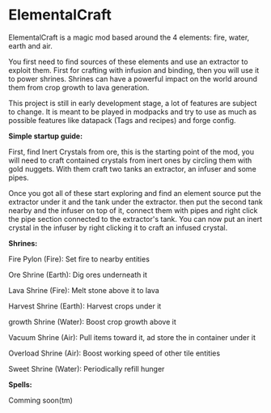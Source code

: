 # ElementalCraft

<p>ElementalCraft is a magic mod based around the 4 elements: fire, water, earth and air.</p>

<p>You first need to find sources of these elements and use an extractor to exploit them. First for crafting with infusion and binding, then you will use it to power shrines. Shrines can have a powerful impact on the world around them from crop growth to lava generation.</p>

<p>This project is still in early development stage, a lot of features are subject to change. It is meant to be played in modpacks and try to use as much as possible features like datapack (Tags and recipes) and forge config.</p>

<p><strong>Simple startup guide:</strong></p>
<p>First, find Inert Crystals from ore, this is the starting point of the mod, you will need to craft contained crystals from inert ones by circling them with gold nuggets. With them craft two tanks an extractor, an infuser and some pipes.</p>

<p>Once you got all of these start exploring and find an element source put the extractor under it and the tank under the extractor. then put the second tank nearby and the infuser on top of it, connect them with pipes and right click the pipe section connected to the extractor's tank. You can now put an inert crystal in the infuser by right clicking it to craft an infused crystal.</p>

<strong>Shrines:</strong>

<P>Fire Pylon (Fire): Set fire to nearby entities</p>
<p>Ore Shrine (Earth): Dig ores underneath it</p>
<p>Lava Shrine (Fire): Melt stone above it to lava</p>
<p>Harvest Shrine (Earth): Harvest crops under it</p>
<p>growth Shrine (Water): Boost crop growth above it</p>
<p>Vacuum Shrine (Air): Pull items toward it, ad store the in container under it</p>
<p>Overload Shrine (Air): Boost working speed of other tile entities</p>
<p>Sweet Shrine (Water): Periodically refill hunger</p>

<strong>Spells:</strong>

<p>Comming soon(tm)</p>
